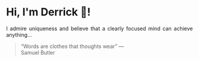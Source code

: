 # Hi, I'm Derrick 👋!
<p align="justify">I admire uniqueness and believe that a clearly focused mind can achieve anything...</p> 
<!-- #quote-start -->
<blockquote>&ldquo;Words are clothes that thoughts wear&rdquo; &mdash; <footer>Samuel Butler</footer></blockquote>
<!-- #quote-end -->
